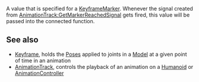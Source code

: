 A value that is specified for a [KeyframeMarker](https://developer.roblox.com/en-us/api-reference/class/KeyframeMarker). Whenever the signal created from [AnimationTrack:GetMarkerReachedSignal](https://developer.roblox.com/en-us/api-reference/function/AnimationTrack/GetMarkerReachedSignal) gets fired, this value will be passed into the connected function.

See also
--------

*   [Keyframe](https://developer.roblox.com/en-us/api-reference/class/Keyframe), holds the [Poses](https://developer.roblox.com/en-us/api-reference/class/Pose) applied to joints in a [Model](https://developer.roblox.com/en-us/api-reference/class/Model) at a given point of time in an animation
*   [AnimationTrack](https://developer.roblox.com/en-us/api-reference/class/AnimationTrack), controls the playback of an animation on a [Humanoid](https://developer.roblox.com/en-us/api-reference/class/Humanoid) or [AnimationController](https://developer.roblox.com/en-us/api-reference/class/AnimationController)